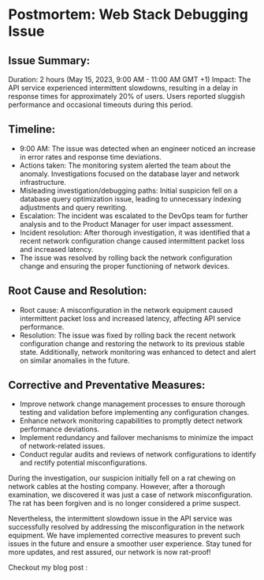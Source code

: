 # Postmortem: Web Stack Debugging Issue

## Issue Summary:
Duration: 2 hours (May 15, 2023, 9:00 AM - 11:00 AM GMT +1)
Impact: The API service experienced intermittent slowdowns, resulting in a delay in response times for approximately 20% of users. Users reported sluggish performance and occasional timeouts during this period.

## Timeline:
- 9:00 AM: The issue was detected when an engineer noticed an increase in error rates and response time deviations.
- Actions taken: The monitoring system alerted the team about the anomaly. Investigations focused on the database layer and network infrastructure.
- Misleading investigation/debugging paths: Initial suspicion fell on a database query optimization issue, leading to unnecessary indexing adjustments and query rewriting.
- Escalation: The incident was escalated to the DevOps team for further analysis and to the Product Manager for user impact assessment.
- Incident resolution: After thorough investigation, it was identified that a recent network configuration change caused intermittent packet loss and increased latency.
- The issue was resolved by rolling back the network configuration change and ensuring the proper functioning of network devices.

## Root Cause and Resolution:
- Root cause: A misconfiguration in the network equipment caused intermittent packet loss and increased latency, affecting API service performance.
- Resolution: The issue was fixed by rolling back the recent network configuration change and restoring the network to its previous stable state. Additionally, network monitoring was enhanced to detect and alert on similar anomalies in the future.

## Corrective and Preventative Measures:
- Improve network change management processes to ensure thorough testing and validation before implementing any configuration changes.
- Enhance network monitoring capabilities to promptly detect network performance deviations.
- Implement redundancy and failover mechanisms to minimize the impact of network-related issues.
- Conduct regular audits and reviews of network configurations to identify and rectify potential misconfigurations.


During the investigation, our suspicion initially fell on a rat chewing on network cables at the hosting company. However, after a thorough examination, we discovered it was just a case of network misconfiguration. The rat has been forgiven and is no longer considered a prime suspect.

Nevertheless, the intermittent slowdown issue in the API service was successfully resolved by addressing the misconfiguration in the network equipment. We have implemented corrective measures to prevent such issues in the future and ensure a smoother user experience. Stay tuned for more updates, and rest assured, our network is now rat-proof!

Checkout my blog post : 